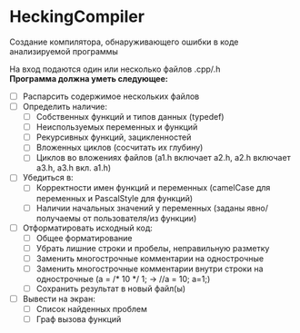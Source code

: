 # HeckingCompiler
Создание компилятора, обнаруживающего ошибки в коде анализируемой программы

На вход подаются один или несколько файлов .cpp/.h</br>
__Программа должна уметь следующее:__
- [ ] Распарсить содержимое нескольких файлов
- [ ] Определить наличие:
  - [ ] Собственных функций и типов данных (typedef)
  - [ ] Неиспользуемых переменных и функций
  - [ ] Рекурсивных функций, зацикленностей
  - [ ] Вложенных циклов (сосчитать их глубину)
  - [ ] Циклов во вложениях файлов (a1.h включает a2.h, a2.h включает a3.h, a3.h вкл. a1.h)
- [ ] Убедиться в:
  - [ ] Корректности имен функций и переменных (camelCase для переменных и PascalStyle для функций)
  - [ ] Наличии начальных значений у переменных (заданы явно/получаемы от пользователя/из функции)
- [ ] Отформатировать исходный код:
  - [ ] Общее форматирование
  - [ ] Убрать лишние строки и пробелы, неправильную разметку
  - [ ] Заменить многострочные комментарии на однострочные
  - [ ] Заменить многострочные комментарии внутри строки на однострочные (a = /* 10 */ 1; → //a = 10; a=1;)
  - [ ] Сохранить результат в новый файл(ы)
- [ ] Вывести на экран:
  - [ ] Список найденных проблем
  - [ ] Граф вызова функций
